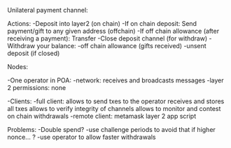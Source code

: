 Unilateral payment channel:

Actions:
-Deposit into layer2 (on chain)
-If on chain deposit: Send payment/gift to any given address (offchain)
-If off chain allowance (after receiving a payment): Transfer
-Close deposit channel (for withdraw)
-Withdraw your balance:
  -off chain allowance (gifts received)
  -unsent deposit (if closed)


Nodes:

-One operator in POA:
  -network: receives and broadcasts messages
  -layer 2 permissions: none

-Clients:
  -full client:
    allows to send txes to the operator
    receives and stores all txes
    allows to verify integrity of channels
    allows to monitor and contest on chain withdrawals
  -remote client:
    metamask layer 2 app script


Problems:
-Double spend?
  -use challenge periods to avoid that
  if higher nonce... ?
  -use operator to allow faster withdrawals
  